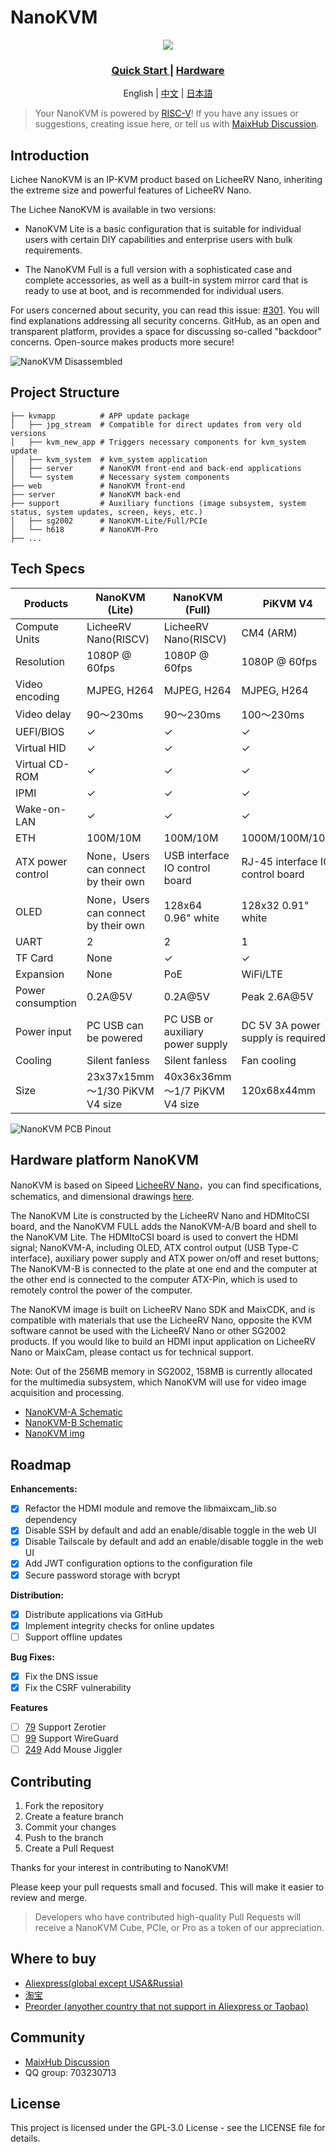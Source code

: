 NanoKVM
======

<div align="center">

![](https://wiki.sipeed.com/hardware/assets/NanoKVM/introduce/NanoKVM_3.png)

<h3>
    <a href="https://wiki.sipeed.com/hardware/en/kvm/NanoKVM/introduction.html"> Quick Start </a>
    |
    <a href="https://cn.dl.sipeed.com/shareURL/KVM/nanoKVM"> Hardware </a>
</h3>

English | [中文](./README_ZH.md) | [日本語](./README_JA.md)

</div>

> Your NanoKVM is powered by [RISC-V](https://en.wikipedia.org/wiki/RISC-V)!
> If you have any issues or suggestions, creating issue here, or tell us with [MaixHub Discussion](https://maixhub.com/discussion/nanokvm).

## Introduction

Lichee NanoKVM is an IP-KVM product based on LicheeRV Nano, inheriting the extreme size and powerful features of LicheeRV Nano.

The Lichee NanoKVM is available in two versions:

* NanoKVM Lite is a basic configuration that is suitable for individual users with certain DIY capabilities and enterprise users with bulk requirements.

* The NanoKVM Full is a full version with a sophisticated case and complete accessories, as well as a built-in system mirror card that is ready to use at boot, and is recommended for individual users.

For users concerned about security, you can read this issue: [#301](https://github.com/sipeed/NanoKVM/issues/301). You will find explanations addressing all security concerns.
GitHub, as an open and transparent platform, provides a space for discussing so-called "backdoor" concerns. Open-source makes products more secure!

![NanoKVM Disassembled](https://wiki.sipeed.com/hardware/zh/kvm/assets/NanoKVM/1_intro/NanoKVM_1.jpg)

## Project Structure

``` shell
├── kvmapp          # APP update package
│   ├── jpg_stream  # Compatible for direct updates from very old versions
│   ├── kvm_new_app # Triggers necessary components for kvm_system update
│   ├── kvm_system  # kvm_system application
│   ├── server      # NanoKVM front-end and back-end applications
│   └── system      # Necessary system components
├── web             # NanoKVM front-end
├── server          # NanoKVM back-end
├── support         # Auxiliary functions (image subsystem, system status, system updates, screen, keys, etc.)
│   ├── sg2002      # NanoKVM-Lite/Full/PCIe
│   └── h618        # NanoKVM-Pro
├── ...
```

## Tech Specs

| Products           | NanoKVM (Lite)                        | NanoKVM (Full)                    | PiKVM V4                           |
|------------------- |-------------------------------------- |---------------------------------- |----------------------------------- |
| Compute Units      | LicheeRV Nano(RISCV)                  | LicheeRV Nano(RISCV)              | CM4 (ARM)                          |
| Resolution         | 1080P @ 60fps                         | 1080P @ 60fps                     | 1080P @ 60fps                      |
| Video encoding     | MJPEG, H264                           | MJPEG, H264                       | MJPEG, H264                        |
| Video delay        | 90～230ms                             | 90～230ms                         | 100～230ms                         |
| UEFI/BIOS          | ✓                                     | ✓                                 | ✓                                  |
| Virtual HID        | ✓                                     | ✓                                 | ✓                                  |
| Virtual CD-ROM     | ✓                                     | ✓                                 | ✓                                  |
| IPMI               | ✓                                     | ✓                                 | ✓                                  |
| Wake-on-LAN        | ✓                                     | ✓                                 | ✓                                  |
| ETH                | 100M/10M                              | 100M/10M                          | 1000M/100M/10M                     |
| ATX power control  | None，Users can connect by their own  | USB interface IO control board    | RJ-45 interface IO control board   |
| OLED               | None，Users can connect by their own  | 128x64 0.96" white                | 128x32 0.91" white                 |
| UART               | 2                                     | 2                                 | 1                                  |
| TF Card            | None                                  | ✓                                 | ✓                                  |
| Expansion          | None                                  | PoE                               | WiFi/LTE                           |
| Power consumption  | 0.2A@5V                               | 0.2A@5V                           | Peak 2.6A@5V                       |
| Power input        | PC USB can be powered                 | PC USB or auxiliary power supply  | DC 5V 3A power supply is required  |
| Cooling            | Silent fanless                        | Silent fanless                    | Fan cooling                        |
| Size               | 23x37x15mm   ～1/30 PiKVM V4 size     | 40x36x36mm   ～1/7 PiKVM V4 size  | 120x68x44mm                        |

![NanoKVM PCB Pinout](https://wiki.sipeed.com/hardware/zh/kvm/assets/NanoKVM/1_intro/NanoKVM_2.jpg)

## Hardware platform NanoKVM

NanoKVM is based on Sipeed [LicheeRV Nano](https://wiki.sipeed.com/hardware/zh/lichee/RV_Nano/1_intro.html)，you can find specifications, schematics, and dimensional drawings [here](http://cn.dl.sipeed.com/shareURL/LICHEE/LicheeRV_Nano).

The NanoKVM Lite is constructed by the LicheeRV Nano and HDMItoCSI board, and the NanoKVM FULL adds the NanoKVM-A/B board and shell to the NanoKVM Lite. The HDMItoCSI board is used to convert the HDMI signal; NanoKVM-A, including OLED, ATX control output (USB Type-C interface), auxiliary power supply and ATX power on/off and reset buttons; The NanoKVM-B is connected to the plate at one end and the computer at the other end is connected to the computer ATX-Pin, which is used to remotely control the power of the computer.

The NanoKVM image is built on LicheeRV Nano SDK and MaixCDK, and is compatible with materials that use the LicheeRV Nano, opposite the KVM software cannot be used with the LicheeRV Nano or other SG2002 products. If you would like to build an HDMI input application on LicheeRV Nano or MaixCam, please contact us for technical support.

Note: Out of the 256MB memory in SG2002, 158MB is currently allocated for the multimedia subsystem, which NanoKVM will use for video image acquisition and processing.

* [NanoKVM-A Schematic](https://cn.dl.sipeed.com/fileList/KVM/nanoKVM/HDK/02_Schematic/SCH_RV_Nano_KVM_A_30111.pdf)
* [NanoKVM-B Schematic](https://cn.dl.sipeed.com/fileList/KVM/nanoKVM/HDK/02_Schematic/SCH_RV_Nano_KVM_B_30131.pdf)
* [NanoKVM img](https://github.com/sipeed/NanoKVM/releases/tag/NanoKVM)

## Roadmap

**Enhancements:**

* [x] Refactor the HDMI module and remove the libmaixcam_lib.so dependency
* [x] Disable SSH by default and add an enable/disable toggle in the web UI
* [x] Disable Tailscale by default and add an enable/disable toggle in the web UI
* [x] Add JWT configuration options to the configuration file
* [x] Secure password storage with bcrypt

**Distribution:**

* [x] Distribute applications via GitHub
* [x] Implement integrity checks for online updates
* [ ] Support offline updates

**Bug Fixes:**

* [x] Fix the DNS issue
* [x] Fix the CSRF vulnerability

**Features**

* [ ] [79](https://github.com/sipeed/NanoKVM/issues/79) Support Zerotier
* [ ] [99](https://github.com/sipeed/NanoKVM/issues/99) Support WireGuard
* [ ] [249](https://github.com/sipeed/NanoKVM/issues/249) Add Mouse Jiggler

## Contributing

1. Fork the repository
2. Create a feature branch
3. Commit your changes
4. Push to the branch
5. Create a Pull Request

Thanks for your interest in contributing to NanoKVM!

Please keep your pull requests small and focused. This will make it easier to review and merge.

> Developers who have contributed high-quality Pull Requests will receive a NanoKVM Cube, PCIe, or Pro as a token of our appreciation.

## Where to buy

* [Aliexpress(global except USA&Russia)](https://www.aliexpress.com/item/1005007369816019.html)
* [淘宝](https://item.taobao.com/item.htm?id=811206560480)
* [Preorder (anyother country that not support in Aliexpress or Taobao)](https://sipeed.com/nanokvm)

## Community

* [MaixHub Discussion](https://maixhub.com/discussion/nanokvm)
* QQ group: 703230713

## License

This project is licensed under the GPL-3.0 License - see the LICENSE file for details.
